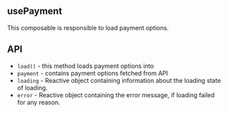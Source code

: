 ## usePayment 

This composable is responsible to load payment options.

## API

- `load()` - this method loads payment options into
- `payment` - contains payment options fetched from API
- `loading` - Reactive object containing information about the loading state of loading.
- `error` - Reactive object containing the error message, if loading failed for any reason.
